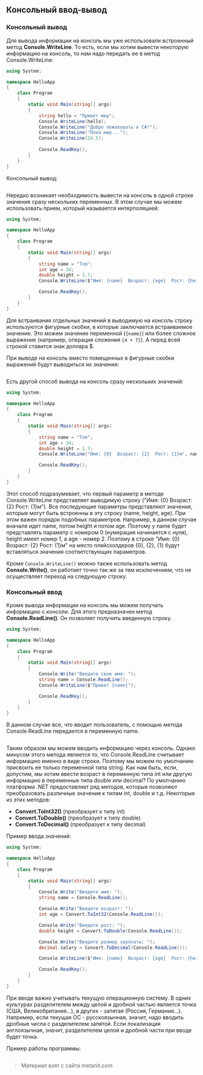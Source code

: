 ## Консольный ввод-вывод

### Консольный вывод

Для вывода информации на консоль мы уже использовали встроенный метод **Console.WriteLine**. То есть, если мы хотим вывести некоторую информацию на консоль, то нам надо передать ее в метод Console.WriteLine:

```cs
using System;

namespace HelloApp
{
    class Program
    {
        static void Main(string[] args)
        {
            string hello = "Привет мир";
            Console.WriteLine(hello);
            Console.WriteLine("Добро пожаловать в C#!");
            Console.WriteLine("Пока мир...");
            Console.WriteLine(24.5);
            
            Console.ReadKey();
        }
    }
}
```

Консольный вывод:

```

```

Нередко возникает необходимость вывести на консоль в одной строке значения сразу нескольких переменных. В этом случае мы можем использовать прием, который называется интерполяцией:

```cs
using System;

namespace HelloApp
{
    class Program
    {
        static void Main(string[] args)
        {
            string name = "Tom";
            int age = 34;
            double height = 1.7;
            Console.WriteLine($"Имя: {name}  Возраст: {age}  Рост: {height}м");

            Console.ReadKey();
        }
    }
}
```

Для встраивания отдельных значений в выводимую на консоль строку используются фигурные скобки, в которые заключается встраиваемое значение. Это можем значение переменной (`{name}`) или более сложное выражение (например, операция сложения `{4 + 7}`). А перед всей строкой ставится знак доллара $.

При выводе на консоль вместо помещенных в фигурные скобки выражений будут выводиться их значения:

```

```

Есть другой способ вывода на консоль сразу нескольких значений:

```cs
using System;

namespace HelloApp
{
    class Program
    {
        static void Main(string[] args)
        {
            string name = "Tom";
            int age = 34;
            double height = 1.7;
            Console.WriteLine("Имя: {0}  Возраст: {2}  Рост: {1}м", name, height, age);

            Console.ReadKey();
        }
    }
}
```

Этот способ подразумевает, что первый параметр в методе Console.WriteLine представляет выводимую строку ("Имя: {0}  Возраст: {2}  Рост: {1}м").  Все последующие параметры представляют значения, которые могут быть встроенны в эту строку (name, height, age). При этом важен порядок подобных параметров. Например, в данном случае вначале идет name, потом height и потом age. Поэтому у name будет представлять параметр с номером 0 (нумерация начинается с нуля), height имеет номер 1, а age - номер 2. Поэтому в строке "Имя: {0}  Возраст: {2}  Рост: {1}м" на место плейсхолдеров {0}, {2}, {1} будут вставляться значения соответствующих параметров.

Кроме `Console.WriteLine()` можно также использовать метод **Console.Write()**, он работает точно так же за тем исключением, что не осуществляет переход на следующую строку.

### Консольный ввод

Кроме вывода информации на консоль мы можем получать информацию с консоли. Для этого предназначен метод **Console.ReadLine()**. Он позволяет получить введенную строку.

```cs
using System;

namespace HelloApp
{
    class Program
    {
        static void Main(string[] args)
        {
            Console.Write("Введите свое имя: ");
            string name = Console.ReadLine();
            Console.WriteLine($"Привет {name}");

            Console.ReadKey();
        }
    }
}
```

В данном случае все, что вводит пользователь, с помощью метода Console.ReadLine передается в переменную name.

```

```

Таким образом мы можем вводить информацию через консоль. Однако минусом этого метода является то, что Console.ReadLine считывает информацию именно в виде строки. Поэтому мы можем по умолчанию присвоить ее только переменной типа string. Как нам быть, если, допустим, мы хотим ввести возраст в переменную типа int или другую информацию в переменные типа double или decimal? По умолчанию платформа .NET предоставляет ряд методов, которые позволяют преобразовать различные значения к типам int, double и т.д. Некоторые из этих методов:
- **Convert.ToInt32()** (преобразует к типу int)
- **Convert.ToDouble()** (преобразует к типу double)
- **Convert.ToDecimal()** (преобразует к типу decimal)

Пример ввода значений:

```cs
using System;

namespace HelloApp
{
    class Program
    {
        static void Main(string[] args)
        {
            Console.Write("Введите имя: ");
            string name = Console.ReadLine();

            Console.Write("Введите возраст: ");
            int age = Convert.ToInt32(Console.ReadLine());

            Console.Write("Введите рост: ");
            double height = Convert.ToDouble(Console.ReadLine());

            Console.Write("Введите размер зарплаты: ");
            decimal salary = Convert.ToDecimal(Console.ReadLine());

            Console.WriteLine($"Имя: {name}  Возраст: {age}  Рост: {height}м  Зарплата: {salary}$");

            Console.ReadKey();
        }
    }
}
```

При вводе важно учитывать текущую операционную систему. В одних культурах разделителем между целой и дробной частью является точка (США, Великобритания...), в других - запятая (Россия, Германия...). Например, если текущая ОС - русскоязычная, значит, надо вводить дробные числа с разделителем запятой. Если локализация англоязычная, значит, разделителем целой и дробной части при вводе будет точка.

Пример работы программы:

```

```


> Материал взят с сайта metanit.com